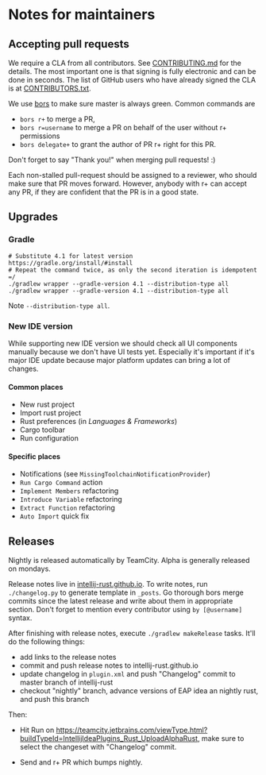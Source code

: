 # Notes for maintainers

## Accepting pull requests

We require a CLA from all contributors. See [CONTRIBUTING.md](CONTRIBUTING.md) 
for the details. The most important one is that signing is fully electronic 
and can be done in seconds. The list of GitHub users who have already signed 
the CLA is at [CONTRIBUTORS.txt](CONTRIBUTORS.txt).

We use [bors](https://bors.tech/) to make sure master is always green. Common commands are

* `bors r+` to merge a PR,
* `bors r=username` to merge a PR on behalf of the user without r+ permissions
* `bors delegate+` to grant the author of PR r+ right for this PR. 

Don't forget to say "Thank you!" when merging pull requests! :)

Each non-stalled pull-request should be assigned to a reviewer, who should make
sure that PR moves forward. However, anybody with r+ can accept any PR, if
they are confident that the PR is in a good state.  

## Upgrades

### Gradle

```
# Substitute 4.1 for latest version https://gradle.org/install/#install
# Repeat the command twice, as only the second iteration is idempotent =/ 
./gradlew wrapper --gradle-version 4.1 --distribution-type all
./gradlew wrapper --gradle-version 4.1 --distribution-type all
```

Note `--distribution-type all`.

### New IDE version

While supporting new IDE version we should check all UI components manually
because we don't have UI tests yet.
Especially it's important if it's major IDE update 
because major platform updates can bring a lot of changes.

#### Common places
* New rust project
* Import rust project
* Rust preferences (in *Languages & Frameworks*)
* Cargo toolbar
* Run configuration


#### Specific places
* Notifications (see `MissingToolchainNotificationProvider`)
* `Run Cargo Command` action
* `Implement Members` refactoring
* `Introduce Variable` refactoring
* `Extract Function` refactoring
* `Auto Import` quick fix  

## Releases

Nightly is released automatically by TeamCity. Alpha is generally released 
on mondays. 

Release notes live in [intellij-rust.github.io](https://github.com/intellij-rust/intellij-rust.github.io).
To write notes, run `./changelog.py` to generate template in `_posts`. 
Go thorough bors merge commits since the latest release and write about them in 
appropriate section. Don't forget to mention every contributor using `by [@username]` syntax.

After finishing with release notes, execute `./gradlew makeRelease` tasks. It'll do the following things:

* add links to the release notes
* commit and push release notes to intellij-rust.github.io
* update changelog in `plugin.xml` and push "Changelog" commit to master branch of intellij-rust
* checkout "nightly" branch, advance versions of EAP idea an nightly rust, and push this branch


Then:

* Hit Run on https://teamcity.jetbrains.com/viewType.html?buildTypeId=IntellijIdeaPlugins_Rust_UploadAlphaRust, make
  sure to select the changeset with "Changelog" commit.

* Send and r+ PR which bumps nightly.  
